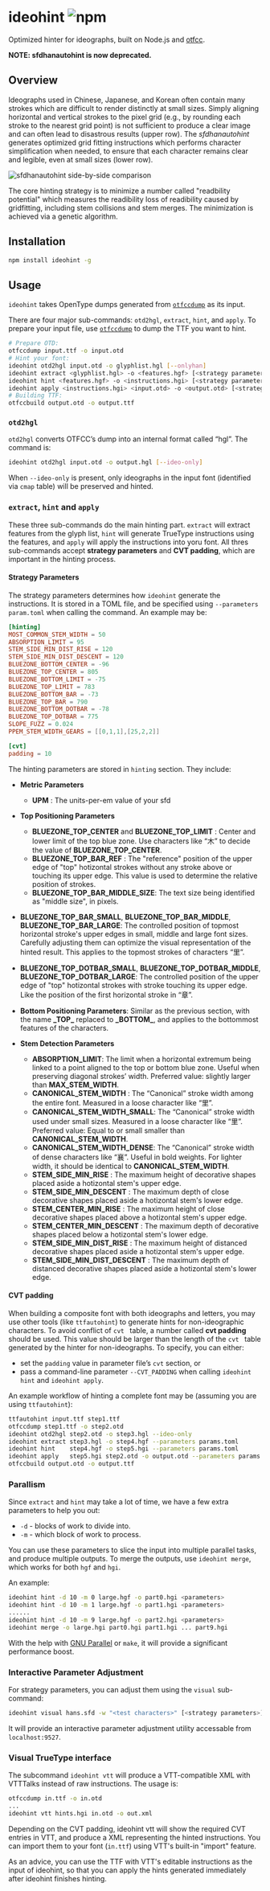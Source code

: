 # ideohint ![npm](https://img.shields.io/npm/v/ideohint.svg)

Optimized hinter for ideographs, built on Node.js and [otfcc](https://github.com/caryll/otfcc).

**NOTE: sfdhanautohint is now deprecated.**

## Overview

Ideographs used in Chinese, Japanese, and Korean often contain many strokes which are difficult to render distinctly at small sizes. Simply aligning horizontal and vertical strokes to the pixel grid (e.g., by rounding each stroke to the nearest grid point) is not sufficient to produce a clear image and can often lead to disastrous results (upper row). The *sfdhanautohint* generates optimized grid fitting instructions which performs character simplification when needed, to ensure that each character remains clear and legible, even at small sizes (lower row).

![sfdhanautohint side-by-side comparison](https://raw.githubusercontent.com/be5invis/sfdhanautohint/master/example-img/example.png)

The core hinting strategy is to minimize a number called "readbility potential" which measures the readibility loss of readibility caused by gridfitting, including stem collisions and stem merges. The minimization is achieved via a genetic algorithm.

## Installation

```bash
npm install ideohint -g
```

## Usage

`ideohint` takes OpenType dumps generated from [`otfccdump`](https://github.com/caryll/otfcc) as its input.

There are four major sub-commands: `otd2hgl`, `extract`, `hint`, and `apply`. To prepare your input file, use [`otfccdump`](https://github.com/caryll/otfcc) to dump the TTF you want to hint.

``` bash
# Prepare OTD:
otfccdump input.ttf -o input.otd
# Hint your font:
ideohint otd2hgl input.otd -o glyphlist.hgl [--onlyhan]
ideohint extract <glyphlist.hgl> -o <features.hgf> [<strategy parameters>]
ideohint hint <features.hgf> -o <instructions.hgi> [<strategy parameters>]
ideohint apply <instructions.hgi> <input.otd> -o <output.otd> [<strategy parameters>]
# Building TTF:
otfccbuild output.otd -o output.ttf
```

### `otd2hgl`

`otd2hgl` converts OTFCC’s dump into an internal format called “hgl”. The command is:

```bash
ideohint otd2hgl input.otd -o output.hgl [--ideo-only]
```

When `--ideo-only` is present, only ideographs in the input font (identified via `cmap` table) will be preserved and hinted.

### `extract`, `hint` and `apply`

These three sub-commands do the main hinting part. `extract` will extract features from the glyph list, `hint` will generate TrueType instructions using the features, and `apply` will apply the instructions into yoru font. All thres sub-commands accept **strategy parameters** and **CVT padding**, which are important in the hinting process.

#### Strategy Parameters

The strategy parameters determines how `ideohint` generate the instructions. It is stored in a TOML file, and be specified using `--parameters param.toml` when calling the command. An example may be:

```toml
[hinting]
MOST_COMMON_STEM_WIDTH = 50
ABSORPTION_LIMIT = 95
STEM_SIDE_MIN_DIST_RISE = 120
STEM_SIDE_MIN_DIST_DESCENT = 120
BLUEZONE_BOTTOM_CENTER = -96
BLUEZONE_TOP_CENTER = 805
BLUEZONE_BOTTOM_LIMIT = -75
BLUEZONE_TOP_LIMIT = 783
BLUEZONE_BOTTOM_BAR = -73
BLUEZONE_TOP_BAR = 790
BLUEZONE_BOTTOM_DOTBAR = -78
BLUEZONE_TOP_DOTBAR = 775
SLOPE_FUZZ = 0.024
PPEM_STEM_WIDTH_GEARS = [[0,1,1],[25,2,2]]

[cvt]
padding = 10
```

The hinting parameters are stored in `hinting` section. They include:

* **Metric Parameters**

  * **UPM** : The units-per-em value of your sfd

* **Top Positioning Parameters**

  * **BLUEZONE_TOP_CENTER** and **BLUEZONE_TOP_LIMIT** : Center and lower limit of the top blue zone. Use characters like “木” to decide the value of **BLUEZONE_TOP_CENTER**.
  * **BLUEZONE_TOP_BAR_REF** : The "reference" position of the upper edge of "top" hotizontal strokes without any stroke above or touching its upper edge. This value is used to determine the relative position of strokes.
  * **BLUEZONE_TOP_BAR_MIDDLE_SIZE**: The text size being identified as "middle size", in pixels.


* **BLUEZONE_TOP_BAR_SMALL**, **BLUEZONE_TOP_BAR_MIDDLE**, **BLUEZONE_TOP_BAR_LARGE**: The controlled position of topmost horizontal stroke's upper edges in small, middle and large font sizes. Carefully adjusting them can optimize the visual representation of the hinted result. This applies to the topmost strokes of characters “里”.
* **BLUEZONE_TOP_DOTBAR_SMALL**, **BLUEZONE_TOP_DOTBAR_MIDDLE**, **BLUEZONE_TOP_DOTBAR_LARGE**: The controlled position of the upper edge of "top" hotizontal strokes with stroke touching its upper edge. Like the position of the first horizontal stroke in “章”.

* **Bottom Positioning Parameters**: Similar as the previous  section, with the name **\_TOP\_** replaced to **\_BOTTOM\_**, and applies to the bottommost features of the characters.

* **Stem Detection Parameters**

    * **ABSORPTION_LIMIT**: The limit when a horizontal extremum being linked to a point aligned to the top or bottom blue zone. Useful when preserving diagonal strokes’ width. Preferred value: slightly larger than **MAX_STEM_WIDTH**.
    * **CANONICAL_STEM_WIDTH** : The “Canonical” stroke width among the entire font. Measured in a loose character like “里”. 
    * **CANONICAL_STEM_WIDTH_SMALL**: The “Canonical” stroke width used under small sizes. Measured in a loose character like “里”. Preferred value: Equal to or small smaller than **CANONICAL_STEM_WIDTH**.
    * **CANONICAL_STEM_WIDTH_DENSE**: The “Canonical” stroke width of dense characters like “襄”. Useful in bold weights. For lighter width, it should be identical to **CANONICAL_STEM_WIDTH**.
    * **STEM_SIDE_MIN_RISE** : The maximum height of decorative shapes placed aside a hotizontal stem's upper edge.
    * **STEM_SIDE_MIN_DESCENT** : The maximum depth of close decorative shapes placed aside a hotizontal stem's lower edge.
    * **STEM_CENTER_MIN_RISE** : The maximum height of close decorative shapes placed above a hotizontal stem's upper edge.
    * **STEM_CENTER_MIN_DESCENT** : The maximum depth of decorative shapes placed below a hotizontal stem's lower edge.
    * **STEM_SIDE_MIN_DIST_RISE** : The maximum height of distanced decorative shapes placed aside a hotizontal stem's upper edge.
    * **STEM_SIDE_MIN_DIST_DESCENT** : The maximum depth of distanced decorative shapes placed aside a hotizontal stem's lower edge.

#### CVT padding

When building a composite font with both ideographs and letters, you may use other tools (like `ttfautohint`) to generate hints for non-ideographic characters. To avoid conflict of `cvt ` table, a number called **cvt padding** should be used. This value should be larger than the length of the `cvt ` table generated by the hinter for non-ideographs. To specify, you can either:

- set the `padding` value in parameter file’s `cvt` section, or
- pass a command-line parameter `--CVT_PADDING` when calling `ideohint hint` and `ideohint apply`.

An example workflow of hinting a complete font may be (assuming you are using `ttfautohint`):

``` bash
ttfautohint input.ttf step1.ttf
otfccdump step1.ttf -o step2.otd
ideohint otd2hgl step2.otd -o step3.hgl --ideo-only
ideohint extract step3.hgl -o step4.hgf --parameters params.toml
ideohint hint    step4.hgf -o step5.hgi --parameters params.toml
ideohint apply   step5.hgi step2.otd -o output.otd --parameters params.toml
otfccbuild output.otd -o output.ttf
```

### Parallism

Since `extract` and `hint` may take a lot of time, we have a few extra parameters to help you out:

* `-d` - blocks of work to divide into.
* `-m` - which block of work to process.

You can use these parameters to slice the input into multiple parallel tasks, and produce multiple outputs. To merge the outputs, use `ideohint merge`, which works for both `hgf` and `hgi`.

An example:

``` bash
ideohint hint -d 10 -m 0 large.hgf -o part0.hgi <parameters>
ideohint hint -d 10 -m 1 large.hgf -o part1.hgi <parameters>
......
ideohint hint -d 10 -m 9 large.hgf -o part2.hgi <parameters>
ideohint merge -o large.hgi part0.hgi part1.hgi ... part9.hgi
```

With the help with [GNU Parallel](https://gnu.org/s/parallel/) or `make`, it will provide a significant performance boost.

### Interactive Parameter Adjustment

For strategy parameters, you can adjust them using the `visual` sub-command:

``` bash
ideohint visual hans.sfd -w "<test characters>" [<strategy parameters>]
```

It will provide an interactive parameter adjustment utility accessable from `localhost:9527`.

### Visual TrueType interface

The subcommand `ideohint vtt` will produce a VTT-compatible XML with VTTTalks instead of raw instructions. The usage is:

```bash
otfccdump in.ttf -o in.otd
...
ideohint vtt hints.hgi in.otd -o out.xml
```

Depending on the CVT padding, ideohint vtt will show the required CVT entries in VTT, and produce a XML representing the hinted instructions. You can import them to your font (`in.ttf`) using VTT's built-in "import" feature.

As an advice, you can use the TTF with VTT's editable instructions as the input of ideohint, so that you can apply the hints generated immediately after ideohint finishes hinting.
